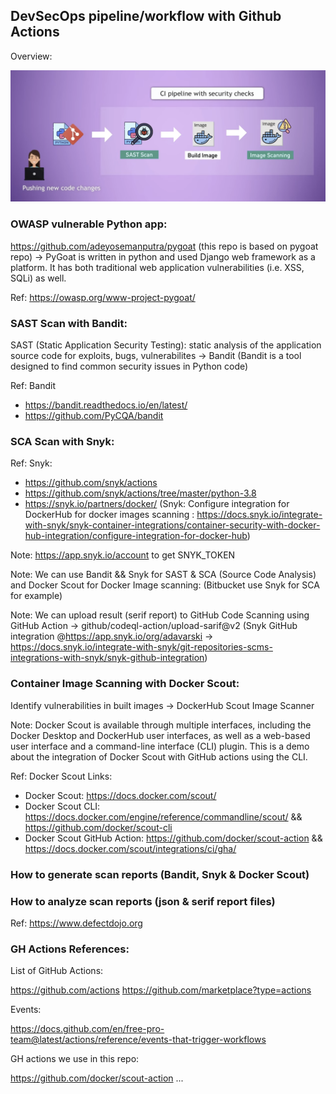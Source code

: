 ## DevSecOps pipeline/workflow with Github Actions

Overview: 

<img src="pictures/DevSecOps-pipeline-GH-Actions-python-app.png?raw=true" width="1000">

### OWASP vulnerable Python app: 

https://github.com/adeyosemanputra/pygoat (this repo is based on pygoat repo) -> PyGoat is written in python and used Django web framework as a platform. It has both traditional web application vulnerabilities (i.e. XSS, SQLi) as well. 

Ref: https://owasp.org/www-project-pygoat/

### SAST Scan with Bandit:
SAST (Static Application Security Testing): static analysis of the application source code for exploits, bugs, vulnerabilites -> Bandit (Bandit is a tool designed to find common security issues in Python code)

Ref: Bandit 
- https://bandit.readthedocs.io/en/latest/
- https://github.com/PyCQA/bandit

### SCA Scan with Snyk:

Ref: Snyk:
- https://github.com/snyk/actions
- https://github.com/snyk/actions/tree/master/python-3.8
- https://snyk.io/partners/docker/ (Snyk: Configure integration for DockerHub for docker images scanning : https://docs.snyk.io/integrate-with-snyk/snyk-container-integrations/container-security-with-docker-hub-integration/configure-integration-for-docker-hub)

Note: https://app.snyk.io/account to get SNYK_TOKEN

Note: We can use Bandit && Snyk for SAST & SCA (Source Code Analysis) and Docker Scout for Docker Image scanning: (Bitbucket use Snyk for SCA for example)

Note: We can upload result (serif report) to GitHub Code Scanning using GitHub Action -> github/codeql-action/upload-sarif@v2 (Snyk GitHub integration @https://app.snyk.io/org/adavarski -> https://docs.snyk.io/integrate-with-snyk/git-repositories-scms-integrations-with-snyk/snyk-github-integration)

### Container Image Scanning with Docker Scout:
Identify vulnerabilities in built images -> DockerHub Scout Image Scanner

Note: Docker Scout is available through multiple interfaces, including the Docker Desktop and DockerHub user interfaces, as well as a web-based user interface and a command-line interface (CLI) plugin.
This is a demo about the integration of Docker Scout with GitHub actions using the CLI.

Ref: Docker Scout Links:
- Docker Scout: https://docs.docker.com/scout/
- Docker Scout CLI: https://docs.docker.com/engine/reference/commandline/scout/ && https://github.com/docker/scout-cli
- Docker Scout GitHub Action: https://github.com/docker/scout-action && https://docs.docker.com/scout/integrations/ci/gha/


  
### How to generate scan reports (Bandit, Snyk & Docker Scout)

### How to analyze scan reports (json & serif report files)

Ref: 
https://www.defectdojo.org


### GH Actions References: 

List of GitHub Actions:

https://github.com/actions
https://github.com/marketplace?type=actions

Events:

https://docs.github.com/en/free-pro-team@latest/actions/reference/events-that-trigger-workflows

GH actions we use in this repo:

https://github.com/docker/scout-action
...
